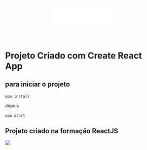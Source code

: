 <p align="center">
<img src="/public/imagens/logo.png" width="200px">
</p>
<br>

<h1> Projeto Criado com Create React App </h1>



## para iniciar o projeto



`npm install`

depois 

`npm start`

## Projeto criado na formação ReactJS

<img src="https://img.shields.io/badge/STATUS-Em%20Desenvolvimento-brightgreen">

